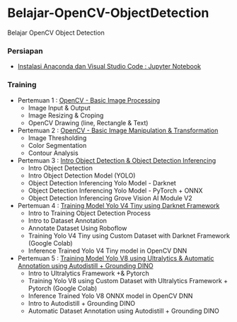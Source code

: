 # Belajar-OpenCV-ObjectDetection
Belajar OpenCV Object Detection

### Persiapan
- [Instalasi Anaconda dan Visual Studio Code : Jupyter Notebook](https://github.com/Muhammad-Yunus/Belajar-OpenCV-ObjectDetection/blob/main/Pengenalan%20Anaconda%20Dan%20VS%20Code%20Jupyter%20Notebook.pptx)


### Training
- Pertemuan 1 : [OpenCV - Basic Image Processing](https://github.com/Muhammad-Yunus/Belajar-OpenCV-ObjectDetection/tree/main/Pertemuan%201)
	- Image Input & Output
	- Image Resizing & Croping
	- OpenCV Drawing (line, Rectangle & Text)
- Pertemuan 2 : [OpenCV - Basic Image Manipulation & Transformation](https://github.com/Muhammad-Yunus/Belajar-OpenCV-ObjectDetection/tree/main/Pertemuan%202)
	- Image Thresholding
	- Color Segmentation
	- Contour Analysis
- Pertemuan 3 : [Intro Object Detection & Object Detection Inferencing](https://github.com/Muhammad-Yunus/Belajar-OpenCV-ObjectDetection/tree/main/Pertemuan%203)
	- Intro Object Detection
	- Intro Object Detection Model (YOLO)
	- Object Detection Inferencing Yolo Model - Darknet
	- Object Detection Inferencing Yolo Model - PyTorch + ONNX
	- Object Detection Inferencing Grove Vision AI Module V2
- Pertemuan 4 : [Training Model Yolo V4 Tiny using Darknet Framework](https://github.com/Muhammad-Yunus/Belajar-OpenCV-ObjectDetection/tree/main/Pertemuan%204)
	- Intro to Training Object Detection Process
	- Intro to Dataset Annotation
	- Annotate Dataset Using Roboflow
	- Training Yolo V4 Tiny using Custom Dataset with Darknet Framework (Google Colab)
	- Inference Trained Yolo V4 Tiny model in OpenCV DNN
- Pertemuan 5 : [Training Model Yolo V8 using Ultralytics & Automatic Annotation using Autodistill + Grounding DINO](https://github.com/Muhammad-Yunus/Belajar-OpenCV-ObjectDetection/tree/main/Pertemuan%205)
	- Intro to Ultralytics Framework +& Pytorch
	- Training Yolo V8 using Custom Dataset with Ultralytics Framework + Pytorch (Google Colab)
	- Inference Trained Yolo V8 ONNX model in OpenCV DNN
	- Intro to Autodistill + Grounding DINO 
	- Automatic Dataset Annotation using Autodistill + Grounding DINO